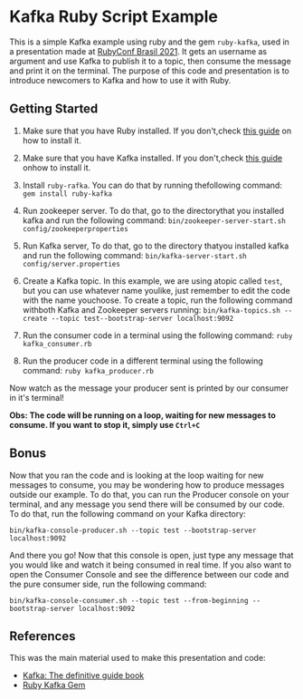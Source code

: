 # Kafka Ruby Script Example

This is a simple Kafka example using ruby and the gem ```ruby-kafka```, used in a presentation made at [RubyConf Brasil 2021](https://online.rubyconf.com.br/). It gets an username as argument and use Kafka to publish it to a topic, then consume the message and print it on the terminal. The purpose of this code and presentation is to introduce newcomers to Kafka and how to use it with Ruby.

## Getting Started
1. Make sure that you have Ruby installed. If you don't,check [this guide](https://www.ruby-lang.org/ptdocumentation/installation/) on how to install it.

2. Make sure that you have Kafka installed. If you don't,check [this guide](https://kafka.apache.org/quickstart) onhow to install it.

3. Install ```ruby-rafka```. You can do that by running thefollowing command:
 ```gem install ruby-kafka```

4. Run zookeeper server. To do that, go to the directorythat you installed kafka and run the following command:
 ```bin/zookeeper-server-start.sh config/zookeeperproperties```
5. Run Kafka server, To do that, go to the directory thatyou installed kafka and run the following command:
```bin/kafka-server-start.sh config/server.properties```

6. Create a Kafka topic. In this example, we are using atopic called ```test```, but you can use whatever name youlike, just remember to edit the code with the name youchoose. To create a topic, run the following command withboth Kafka and Zookeeper servers running:
```bin/kafka-topics.sh --create --topic test--bootstrap-server localhost:9092```

7. Run the consumer code in a terminal using the following command:
```ruby kafka_consumer.rb```

8. Run the producer code in a different terminal using the following command:
```ruby kafka_producer.rb```

Now watch as the message your producer sent is printed by our consumer in it's terminal!

**Obs: The code will be running on a loop, waiting for new messages to consume. If you want to stop it, simply use ```Ctrl+C```**

## Bonus
Now that you ran the code and is looking at the loop waiting for new messages to consume, you may be wondering how to produce messages outside our example. To do that, you can run the Producer console on your terminal, and any message you send there will be consumed by our code. To do that, run the following command on your Kafka directory:

```bin/kafka-console-producer.sh --topic test --bootstrap-server localhost:9092```

And there you go! Now that this console is open, just type any message that you would like and watch it being consumed in real time. If you also want to open the Consumer Console and see the difference between our code and the pure consumer side, run the following command:

```bin/kafka-console-consumer.sh --topic test --from-beginning --bootstrap-server localhost:9092```

## References

This was the main material used to make this presentation and code:

- [Kafka: The definitive guide book](https://www.confluent.io/resources/kafka-the-definitive-guide/?utm_medium=sem&utm_source=google&utm_campaign=ch.sem_br.nonbrand_tp.prs_tgt.content-search_mt.xct_rgn.latam_lng.eng_dv.all_con.ktdg&utm_term=kafka%20definitive%20guide&creative=&device=c&placement=&gclid=Cj0KCQjwl_SHBhCQARIsAFIFRVWLP16QPFKQTFgW3pXi7jLKhloLVLI0ddKH7LQy0D6Dge108m712twaAvGBEALw_wcB)
- [Ruby Kafka Gem](https://github.com/zendesk/ruby-kafka)